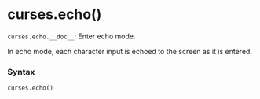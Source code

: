 # curses.echo()

`curses.echo.__doc__`: Enter echo mode.

In echo mode, each character input is echoed to the screen as it is entered.

### Syntax

```python
curses.echo()
```